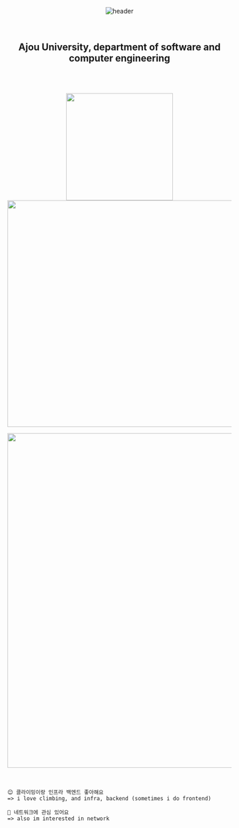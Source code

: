 
<div align="center">

  ![header](https://capsule-render.vercel.app/api?type=waving&color=gradient&height=210&section=header&text=RIM&fontSize=50&fontAlign=80)

</div>

<br>

<h2 align="center">Ajou University, department of software and computer engineering</h2>

<br>

<br>

<div align="center">

  <a href="https://github.com/taerim0"><img align="center" style="width:240px" src="https://github.com/taerim0/taerim0/assets/127942413/9921edf4-348d-4784-996c-a0d5615701b8" /></a> 
  <a href="https://github.com/taerim0"><img align="center" style="width:508px" src="https://github-readme-stats.vercel.app/api?username=taerim0&show_icons=true&theme=onedark&hide_border=false" /></a>

</div>
<div align="center">
  
  <a href="https://solved.ac/profile/taerim0"><img style="width:750px" src="https://github-readme-solvedac.hyp3rflow.vercel.app/api/?handle=taerim0"/></a>

</div>

<br>

```
😊 클라이밍이랑 인프라 백엔드 좋아해요
=> i love climbing, and infra, backend (sometimes i do frontend)
```

```
🛜 네트워크에 관심 있어요
=> also im interested in network
```
